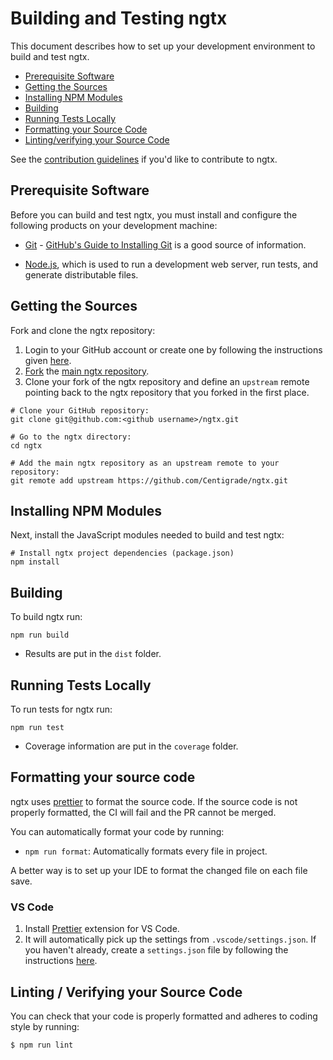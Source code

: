 # Building and Testing ngtx

This document describes how to set up your development environment to build and test ngtx.

- [Prerequisite Software](#prerequisite-software)
- [Getting the Sources](#getting-the-sources)
- [Installing NPM Modules](#installing-npm-modules)
- [Building](#building)
- [Running Tests Locally](#running-tests-locally)
- [Formatting your Source Code](#formatting-your-source-code)
- [Linting/verifying your Source Code](#lintingverifying-your-source-code)

See the [contribution guidelines](https://github.com/Centigrade/ngtx/blob/main/CONTRIBUTING.md)
if you'd like to contribute to ngtx.

## Prerequisite Software

Before you can build and test ngtx, you must install and configure the
following products on your development machine:

- [Git](https://git-scm.com/) -
  [GitHub's Guide to Installing Git](https://help.github.com/articles/set-up-git) is a good source of information.

- [Node.js](https://nodejs.org), which is used to run a development web server,
  run tests, and generate distributable files.

## Getting the Sources

Fork and clone the ngtx repository:

1. Login to your GitHub account or create one by following the instructions given
   [here](https://github.com/signup/free).
2. [Fork](https://help.github.com/forking) the [main ngtx
   repository](https://github.com/Centigrade/ngtx).
3. Clone your fork of the ngtx repository and define an `upstream` remote pointing back to
   the ngtx repository that you forked in the first place.

```shell
# Clone your GitHub repository:
git clone git@github.com:<github username>/ngtx.git

# Go to the ngtx directory:
cd ngtx

# Add the main ngtx repository as an upstream remote to your repository:
git remote add upstream https://github.com/Centigrade/ngtx.git
```

## Installing NPM Modules

Next, install the JavaScript modules needed to build and test ngtx:

```shell
# Install ngtx project dependencies (package.json)
npm install
```

## Building

To build ngtx run:

```shell
npm run build
```

- Results are put in the `dist` folder.

## Running Tests Locally

To run tests for ngtx run:

```shell
npm run test
```

- Coverage information are put in the `coverage` folder.

## Formatting your source code

ngtx uses [prettier](https://prettier.io) to format the source code.
If the source code is not properly formatted, the CI will fail and the PR cannot be merged.

You can automatically format your code by running:

- `npm run format`: Automatically formats every file in project.

A better way is to set up your IDE to format the changed file on each file save.

### VS Code

1. Install [Prettier](https://marketplace.visualstudio.com/items?itemName=esbenp.prettier-vscode) extension for VS Code.
2. It will automatically pick up the settings from `.vscode/settings.json`.
   If you haven't already, create a `settings.json` file by following the instructions [here](../.vscode/README.md).

## Linting / Verifying your Source Code

You can check that your code is properly formatted and adheres to coding style by running:

```shell
$ npm run lint
```
